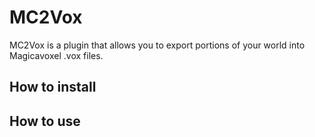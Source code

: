 # MC2Vox

MC2Vox is a plugin that allows you to export portions of your world into Magicavoxel .vox files.

## How to install

## How to use

